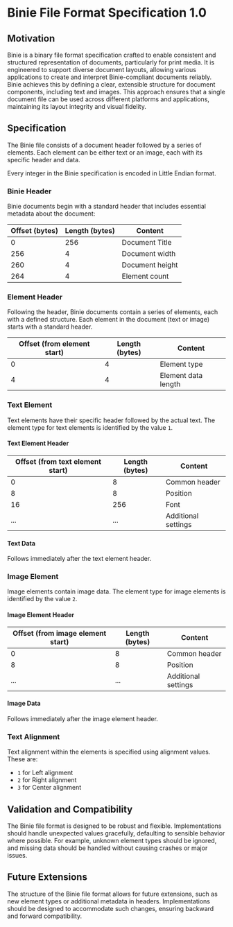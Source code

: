 # Binie File Format Specification 1.0

## Motivation

Binie is a binary file format specification crafted to enable consistent and structured representation of documents, particularly for print media. 
It is engineered to support diverse document layouts, allowing various applications to create and interpret Binie-compliant documents reliably. Binie achieves this by defining a clear, extensible structure for document components, including text and images. 
This approach ensures that a single document file can be used across different platforms and applications, maintaining its layout integrity and visual fidelity.

## Specification

The Binie file consists of a document header followed by a series of elements. Each element can be either text or an image, each with its specific header and data.

Every integer in the Binie specification is encoded in Little Endian format.

### Binie Header

Binie documents begin with a standard header that includes essential metadata about the document:

| Offset (bytes) | Length (bytes) | Content                 |
|----------------|----------------|-------------------------|
| 0              | 256            | Document Title          |
| 256            | 4              | Document width          |
| 260            | 4              | Document height         |
| 264            | 4              | Element count           |

### Element Header

Following the header, Binie documents contain a series of elements, each with a defined structure.
Each element in the document (text or image) starts with a standard header.

| Offset (from element start) | Length (bytes) | Content            |
|-----------------------------|----------------|--------------------|
| 0                           | 4              | Element type       |
| 4                           | 4              | Element data length|

### Text Element

Text elements have their specific header followed by the actual text. 
The element type for text elements is identified by the value `1`.

#### Text Element Header

| Offset (from text element start) | Length (bytes) | Content             |
|----------------------------------|----------------|---------------------|
| 0                                | 8              | Common header       |
| 8                                | 8              | Position            |
| 16                               | 256            | Font                |
| ...                              | ...            | Additional settings |

#### Text Data

Follows immediately after the text element header.

### Image Element

Image elements contain image data.
The element type for image elements is identified by the value `2`.

#### Image Element Header

| Offset (from image element start) | Length (bytes) | Content            |
|-----------------------------------|----------------|--------------------|
| 0                                 | 8              | Common header      |
| 8                                 | 8              | Position           |
| ...                               | ...            | Additional settings|

#### Image Data

Follows immediately after the image element header.

### Text Alignment

Text alignment within the elements is specified using alignment values. These are:
* `1` for Left alignment
* `2` for Right alignment
* `3` for Center alignment

## Validation and Compatibility

The Binie file format is designed to be robust and flexible. Implementations should handle unexpected values gracefully, defaulting to sensible behavior where possible. For example, unknown element types should be ignored, and missing data should be handled without causing crashes or major issues.

## Future Extensions

The structure of the Binie file format allows for future extensions, such as new element types or additional metadata in headers. Implementations should be designed to accommodate such changes, ensuring backward and forward compatibility.
